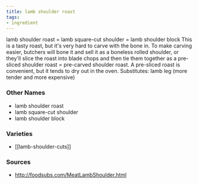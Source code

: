 ```yaml
---
title: lamb shoulder roast
tags:
- ingredient
---
```

lamb shoulder roast = lamb square-cut shoulder = lamb shoulder block This is a tasty roast, but it's very hard to carve with the bone in. To make carving easier, butchers will bone it and sell it as a boneless rolled shoulder, or they'll slice the roast into blade chops and then tie them together as a pre-sliced shoulder roast = pre-carved shoulder roast. A pre-sliced roast is convenient, but it tends to dry out in the oven. Substitutes: lamb leg (more tender and more expensive)

### Other Names

* lamb shoulder roast
* lamb square-cut shoulder
* lamb shoulder block

### Varieties

* [[lamb-shoulder-cuts]]

### Sources
* http://foodsubs.com/MeatLambShoulder.html
